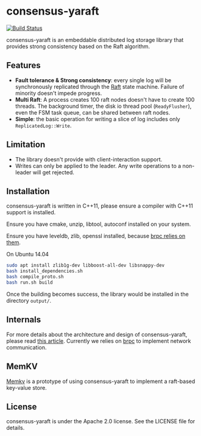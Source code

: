 # consensus-yaraft
[![Build Status](https://travis-ci.org/neverchanje/consensus-yaraft.svg)](https://travis-ci.org/neverchanje/consensus-yaraft)

consensus-yaraft is an embeddable distributed log storage library that provides strong consistency based
on the Raft algorithm.

## Features

- **Fault tolerance & Strong consistency**: every single log will be synchronously replicated through the [Raft](raft) state machine. Failure of minority doesn't impede progress.
- **Multi Raft**: A process creates 100 raft nodes doesn't have to create 100 threads. The background timer, the disk io thread pool (`ReadyFlusher`), even the FSM task queue, can be shared between raft nodes. 
- **Simple**: the basic operation for writing a slice of log includes only `ReplicatedLog::Write`.

[raft]: https://raft.github.io/

## Limitation

- The library doesn't provide with client-interaction support.
- Writes can only be applied to the leader. Any write operations to a non-leader will get rejected.

## Installation

consensus-yaraft is written in C++11, please ensure a compiler with C++11 support is installed.

Ensure you have cmake, unzip, libtool, autoconf installed on your system.

Ensure you have leveldb, zlib, openssl installed, because 
[brpc relies on them](https://github.com/brpc/brpc/blob/master/docs/cn/getting_started.md).

On Ubuntu 14.04

```sh
sudo apt install zlib1g-dev libboost-all-dev libsnappy-dev
bash install_dependencies.sh
bash compile_proto.sh
bash run.sh build
```

Once the building becomes success, the library would be installed in the directory `output/`.

## Internals

For more details about the architecture and design of consensus-yaraft, please read 
[this article](https://github.com/neverchanje/consensus-yaraft/wiki).
Currently we relies on [brpc](brpc) to implement network communication.

## MemKV

[Memkv](memkv) is a prototype of using consensus-yaraft to implement a raft-based key-value store.

## License

consensus-yaraft is under the Apache 2.0 license. See the LICENSE file for details.

[memkv]: https://github.com/neverchanje/consensus-yaraft/tree/master/apps/memkv
[brpc]: https://github.com/brpc/brpc
[raft]: https://raft.github.io